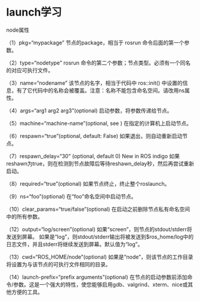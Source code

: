 # launch学习

node属性

（1）pkg=“mypackage”
节点的package，相当于 rosrun 命令后面的第一个参数。

（2）type=“nodetype”
rosrun 命令的第二个参数；节点类型。必须有一个同名的对应可执行文件。

（3）name=“nodename”
该节点的名字，相当于代码中 ros::init() 中设置的信息，有了它代码中的名称会被覆盖。注意：名称不能包含命名空间。请改用ns属性。

（4）args=“arg1 arg2 arg3”(optional)
启动参数，将参数传递给节点。

（5）machine=“machine-name”(optional, see )
在指定的计算机上启动节点。

（6）respawn=“true”(optional, default: False)
如果退出，则自动重新启动节点。

（7）respawn_delay=“30” (optional, default 0) New in ROS indigo
如果reshawn为true，则在检测到节点故障后等待reshawn_delay秒，然后再尝试重新启动。

（8）required=“true”(optional)
如果节点终止，终止整个roslaunch。

（9）ns=“foo”(optional)
在“foo”命名空间中启动节点。

（10）clear_params=“true/false”(optional)
在启动之前删除节点私有命名空间中的所有参数。

（12）output=“log/screen”(optional)
如果“screen”，则节点的stdout/stderr将发送到屏幕。
如果是“log”，则stdout/stderr输出将被发送到$ros_home/log中的日志文件，并且stderr将继续发送到屏幕。默认值为“log”。

（13）cwd=“ROS_HOME/node”(optional)
如果是“node”，则该节点的工作目录将设置为与该节点的可执行文件相同的目录。

（14）launch-prefix=“prefix arguments”(optional)
在节点的启动参数前添加命令/参数。这是一个强大的特性，使您能够启用gdb、valgrind、xterm、nice或其他方便的工具。

